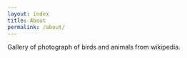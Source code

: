 ```yaml
---
layout: index
title: About
permalink: /about/
---
```


Gallery of photograph of birds and animals from wikipedia.
